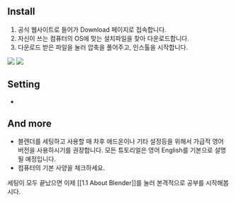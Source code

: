 ## Install  

1. 공식 웹사이트로 들어가 Download 페이지로 접속합니다. 
2. 자신이 쓰는 컴퓨터의 OS에 맞는 설치파일을 찾아 다운로드합니다. 
3. 다운로드 받은 파일을 눌러 압축을 풀어주고, 인스톨을 시작합니다. 

<image src="https://github.com/onmind/ob/blob/main/Image/20220122231404.png?raw=true" with="500" hight="300">

<image src="https://github.com/onmind/ob/blob/main/Image/20220122232304.png?raw=true" with="500" hight="300">

## Setting 
- 

## And more 
- 블렌더를 세팅하고 사용할 때 차후 애드온이나 기타 설정등을 위해서 가급적 영어 버전을 사용하시기를 권장합니다.  모든 튜토리얼은 영어 English를 기본으로 설명될 예정입니다.   
- 컴퓨터의 기본 사양을 체크하세요. 

세팅이 모두 끝났으면 이제  [[1.1 About Blender]]를 눌러 본격적으로 공부를 시작해봅시다. 